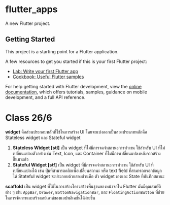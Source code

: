 <!-- @format -->

# flutter_apps

A new Flutter project.

## Getting Started

This project is a starting point for a Flutter application.

A few resources to get you started if this is your first Flutter project:

- [Lab: Write your first Flutter app](https://docs.flutter.dev/get-started/codelab)
- [Cookbook: Useful Flutter samples](https://docs.flutter.dev/cookbook)

For help getting started with Flutter development, view the
[online documentation](https://docs.flutter.dev/), which offers tutorials,
samples, guidance on mobile development, and a full API reference.

# Class 26/6

**widget** คือส่วนประกอบหลักที่ใช้ในการสร้าง UI โดยจะแบ่งออกเป็นสองประเภทหลักคือ Stateless widget และ Stateful widget

1. **Stateless Widget [stl]** เป็น widget ที่ไม่มีการจดจำสถานะการทำงาน ใช้สำหรับ UI ที่ไม่เปลี่ยนแปลงตัวอย่างเช่น Text, Icon, และ Container ที่ไม่มีการเปลี่ยนแปลงหลังจากสร้างขึ้นมาแล้ว
2. **Stateful Widget [stf]** เป็น widget ที่มีการจดจำสถานะการทำงาน ใช้สำหรับ UI ที่เปลี่ยนแปลงได้ เช่น ปุ่มที่สามารถคลิกเพื่อเปลี่ยนสถานะ หรือ text field ที่สามารถกรอกข้อมูลได้ Stateful widget จะประกอบด้วยสองส่วนคือ ตัว widget เองและ State ที่บันทึกสถานะ

**scaffold** เป็น widget ที่ใช้ในการสร้างโครงสร้างพื้นฐานของหน้าจอใน Flutter มันมีคุณสมบัติต่าง ๆ เช่น `AppBar`, `Drawer`, `BottomNavigationBar`, และ `FloatingActionButton` ที่ช่วยในการจัดการและสร้างเลย์เอาต์ของแอปพลิเคชันได้ง่ายขึ้น
